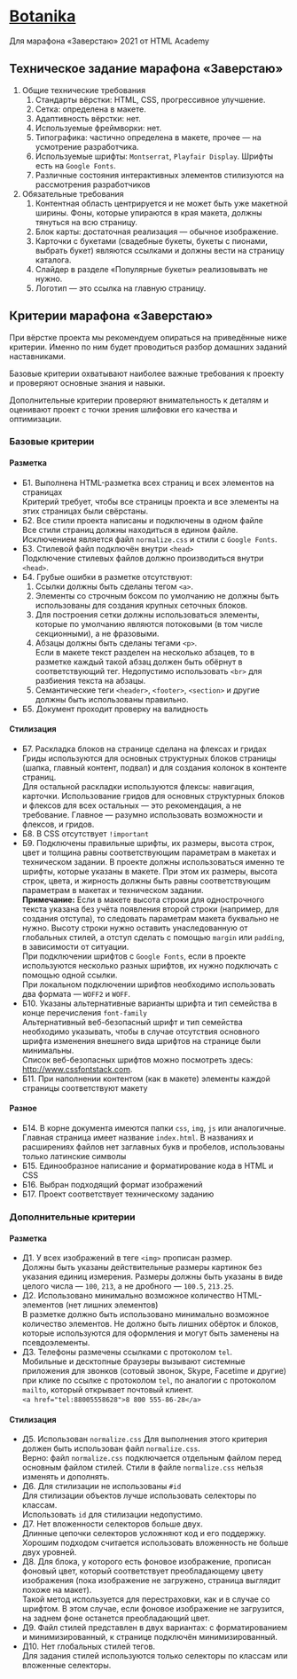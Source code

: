 # [Botanika][0]
Для марафона «Заверстаю» 2021 от HTML Academy

[0]: https://a1ip.github.io/botanika

## Техническое задание марафона «Заверстаю»

1. Общие технические требования
    1. Стандарты вёрстки: HTML, CSS, прогрессивное улучшение.
    2. Сетка: определена в макете.
    3. Адаптивность вёрстки: нет.
    4. Используемые фреймворки: нет.
    5. Типографика: частично определена в макете, прочее — на усмотрение разработчика.
    7. Используемые шрифты: `Montserrat`, `Playfair Display`. Шрифты есть на `Google Fonts`.
    8. Различные состояния интерактивных элементов стилизуются на рассмотрения разработчиков
2. Обязательные требования
    1. Контентная область центрируется и не может быть уже макетной ширины. Фоны, которые упираются в края макета, должны тянуться на всю страницу.
    2. Блок карты: достаточная реализация — обычное изображение.
    3. Карточки с букетами (свадебные букеты, букеты с пионами, выбрать букет) являются ссылками и должны вести на страницу каталога.
    4. Слайдер в разделе «Популярные букеты» реализовывать не нужно.
    5. Логотип — это ссылка на главную страницу.

## Критерии марафона «Заверстаю»

При вёрстке проекта мы рекомендуем опираться на приведённые ниже критерии. Именно по ним будет проводиться  разбор домашних заданий наставниками.

Базовые критерии охватывают наиболее важные требования к проекту и проверяют основные знания и навыки.

Дополнительные критерии проверяют внимательность к деталям и оценивают проект с точки зрения шлифовки его качества и оптимизации.

### Базовые критерии

#### Разметка

- Б1. Выполнена HTML-разметка всех страниц и всех элементов на страницах  
Критерий требует, чтобы все страницы проекта и все элементы на этих страницах были свёрстаны.
- Б2. Все стили проекта написаны и подключены в одном файле  
Все стили страниц должны находиться в едином файле. Исключением является файл `normalize.css` и стили с `Google Fonts`.
- Б3. Стилевой файл подключён внутри `<head>`  
Подключение стилевых файлов должно производиться внутри `<head>`.
- Б4. Грубые ошибки в разметке отсутствуют:
  1. Ссылки должны быть сделаны тегом `<a>`.
  2. Элементы со строчным боксом по умолчанию не должны быть использованы для создания крупных сеточных блоков.
  3. Для построения сетки должны использоваться элементы, которые по умолчанию являются потоковыми (в том числе секционными), а не фразовыми.
  4. Абзацы должны быть сделаны тегами `<p>`.  
  Если в макете текст разделен на несколько абзацев, то в разметке каждый такой абзац должен быть обёрнут в соответствующий тег. Недопустимо использовать `<br>` для разбиения текста на абзацы.
  5. Семантические теги `<header>`, `<footer>`, `<section>` и другие должны быть использованы правильно.
- Б5. Документ проходит проверку на валидность

#### Стилизация

- Б7. Раскладка блоков на странице сделана на флексах и гридах  
Гриды используются для основных структурных блоков страницы (шапка, главный контент, подвал) и для создания колонок в контенте страниц.  
Для остальной раскладки используются флексы: навигация, карточки.  Использование гридов для основных структурных блоков и флексов для всех остальных — это рекомендация, а не требование. Главное — разумно использовать возможности и флексов, и гридов.
- Б8. В CSS отсутствует `!important`
- Б9. Подключены правильные шрифты, их размеры, высота строк, цвет и толщина равны соответствующим параметрам в макетах и техническом задании. В проекте должны использоваться именно те шрифты, которые указаны в макете. При этом их размеры, высота строк, цвета, и жирность должны быть равны соответствующим параметрам в макетах и техническом задании.  
__Примечание:__ Если в макете высота строки для однострочного текста указана без учёта появления второй строки (например, для создания отступа), то следовать параметрам макета буквально не нужно. Высоту строки нужно оставить унаследованную от глобальных стилей, а отступ сделать с помощью `margin` или `padding`, в зависимости от ситуации.  
При подключении шрифтов с `Google Fonts`, если в проекте используются несколько разных шрифтов, их нужно подключать с помощью одной ссылки.  
При локальном подключении шрифтов необходимо использовать два формата — `WOFF2` и `WOFF`.
- Б10. Указаны альтернативные варианты шрифта и тип семейства в конце перечисления `font-family`  
Альтернативный веб-безопасный шрифт и тип семейства необходимо указывать, чтобы в случае отсутствия основного шрифта изменения внешнего вида шрифтов на странице были минимальны.  
Список веб-безопасных шрифтов можно посмотреть здесь: <http://www.cssfontstack.com>.
- Б11. При наполнении контентом (как в макете) элементы каждой страницы соответствуют макету

#### Разное

- Б14. В корне документа имеются папки `css`, `img`, `js` или аналогичные. Главная страница имеет название `index.html`. В названиях и расширениях файлов нет заглавных букв и пробелов, использованы только латинские символы
- Б15. Единообразное написание и форматирование кода в HTML и CSS
- Б16. Выбран подходящий формат изображений
- Б17. Проект соответствует техническому заданию

### Дополнительные критерии

#### Разметка

- Д1. У всех изображений в теге `<img>` прописан размер.  
Должны быть указаны действительные размеры картинок без указания единиц измерения. Размеры должны быть указаны в виде целого числа — `100`, `213`, а не дробного — `100.5`, `213.25`.
- Д2. Использовано минимально возможное количество HTML-элементов (нет лишних элементов)  
В разметке должно быть использовано минимально возможное количество элементов. Не должно быть лишних обёрток и блоков, которые используются для оформления и могут быть заменены на псевдоэлементы.
- Д3. Телефоны размечены ссылками с протоколом `tel`.  
Мобильные и десктопные браузеры вызывают системные приложения для звонков (сотовый звонок, Skype, Facetime и другие) при клике по ссылке с протоколом `tel`, по аналогии с протоколом `mailto`, который открывает почтовый клиент.  
`<a href="tel:88005558628">8 800 555-86-28</a>`

#### Стилизация

- Д5. Использован `normalize.css`
Для выполнения этого критерия должен быть использован файл `normalize.css`.  
Верно: файл `normalize.css` подключается отдельным файлом перед основным файлом стилей. Стили в файле `normalize.css` нельзя изменять и дополнять.
- Д6. Для стилизации не использованы `#id`  
Для стилизации объектов лучше использовать селекторы по классам.  
Использовать `id` для стилизации недопустимо.
- Д7. Нет вложенности селекторов больше двух.  
Длинные цепочки селекторов усложняют код и его поддержку. Хорошим подходом считается использовать вложенность не больше двух уровней.  
- Д8. Для блока, у которого есть фоновое изображение, прописан фоновый цвет, который соответствует преобладающему цвету изображения (пока изображение не загружено, страница выглядит похоже на макет).  
Такой метод используется для перестраховки, как и в случае со шрифтом. В этом случае, если фоновое изображение не загрузится, на заднем фоне останется преобладающий цвет.
- Д9. Файл стилей представлен в двух вариантах: с форматированием и минимизированный, к странице подключён минимизированный.
- Д10. Нет глобальных стилей тегов.  
Для задания стилей используются только селекторы по классам или вложенные селекторы.
